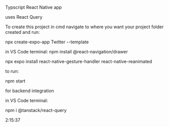 Typscript React Native app

uses React Query

To create this project in cmd navigate to where you want your project folder created and run:

npx create-expo-app Twitter --template

in VS Code terminal:
npm install @react-navigation/drawer

npx expo install react-native-gesture-handler react-native-reanimated

to run:

npm start

for backend integration

in VS Code terminal:

npm i @tanstack/react-query


2:15:37